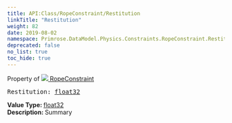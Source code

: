 ```yaml
---
title: API:Class/RopeConstraint/Restitution
linkTitle: "Restitution"
weight: 82
date: 2019-08-02
namespace: Primrose.DataModel.Physics.Constraints.RopeConstraint.Restitution
deprecated: false
no_list: true
toc_hide: true
---
```

Property of <a href="/docs/api-reference/Class/RopeConstraint"><img src="/icons/silk/axle.png"/>&nbsp;RopeConstraint</a>
<pre class="method-declaration">
Restitution: <a class="type" href="/docs/api-reference/System/Primitives#single">float32</a></pre>
<b>Value Type: </b>
<a class="type" href="/docs/api-reference/System/Primitives#single">float32</a>
<br/>
<b>Description: </b>
Summary


